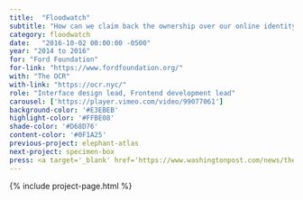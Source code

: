 ```yaml
---
title:  "Floodwatch"
subtitle: "How can we claim back the ownership over our online identity when most data systems are designed as black boxes? Floodwatch reverse-engineers targeted advertising by crowdsourcing data collection."
category: floodwatch
date:   "2016-10-02 00:00:00 -0500"
year: "2014 to 2016"
for: "Ford Foundation"
for-link: "https://www.fordfoundation.org/"
with: "The OCR"
with-link: "https://ocr.nyc/"
role: "Interface design lead, Frontend development lead"
carousel: ['https://player.vimeo.com/video/99077061']
background-color: '#E3EBEB'
highlight-color: '#FFBE08'
shade-color: '#D68D76'
content-color: '#0F1A25'
previous-project: elephant-atlas
next-project: specimen-box
press: <a target='_blank' href='https://www.washingtonpost.com/news/the-switch/wp/2014/10/15/turning-the-tables-on-online-advertisers-2'>Washington Post</a>, <a target='_blank' href='http://gizmodo.com/who-does-your-browser-history-say-you-are-1643372616'>Gizmodo</a>, <a target='_blank' href='https://www.fastcodesign.com/3036860/infographic-of-the-day/a-tool-to-track-the-advertisers-tracking-you'>Fast Company</a>, <a target='_blank' href='http://www.businessinsider.com/floodwatch-ad-tracking-chrome-extension-2014-10'>Business Insider</a>, <a target='_blank' href='https://flowingdata.com/2014/10/08/tracking-the-ad-industry/'>Flowing Data</a>
---
```


{% include project-page.html %}